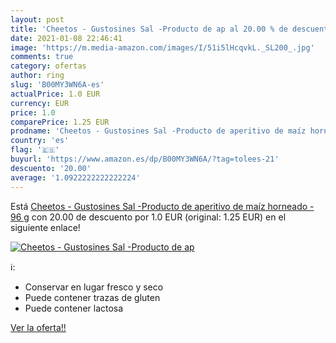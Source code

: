 ```yaml
---
layout: post
title: 'Cheetos - Gustosines Sal -Producto de ap al 20.00 % de descuento'
date: 2021-01-08 22:46:41
image: 'https://m.media-amazon.com/images/I/51i5lHcqvkL._SL200_.jpg'
comments: true
category: ofertas
author: ring
slug: 'B00MY3WN6A-es'
actualPrice: 1.0 EUR
currency: EUR
price: 1.0
comparePrice: 1.25 EUR
prodname: 'Cheetos - Gustosines Sal -Producto de aperitivo de maíz horneado - 96 g'
country: 'es'
flag: '🇪🇸'
buyurl: 'https://www.amazon.es/dp/B00MY3WN6A/?tag=tolees-21'
descuento: '20.00'
average: '1.0922222222222224'
---
```


Está [Cheetos - Gustosines Sal -Producto de aperitivo de maíz horneado - 96 g](https://www.amazon.es/dp/B00MY3WN6A/?tag=tolees-21) con 20.00 de descuento por 1.0 EUR (original: 1.25 EUR) en el siguiente enlace!

[![Cheetos - Gustosines Sal -Producto de ap](https://m.media-amazon.com/images/I/51i5lHcqvkL._SL200_.jpg)](https://www.amazon.es/dp/B00MY3WN6A/?tag=tolees-21)

ℹ️:

- Conservar en lugar fresco y seco
- Puede contener trazas de gluten
- Puede contener lactosa

[Ver la oferta!!](https://www.amazon.es/dp/B00MY3WN6A/?tag=tolees-21)
